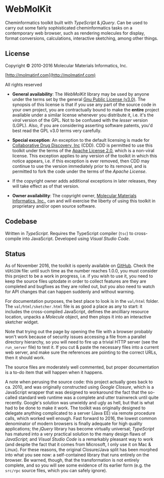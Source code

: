 # WebMolKit

Cheminformatics toolkit built with _TypeScript_ & _jQuery_. Can be used to carry out some fairly sophisticated cheminformatics tasks on a contemporary web browser, such as rendering molecules for display, format conversions, calculations, interactive sketching, among other things.

## License

Copyright &copy; 2010-2016 Molecular Materials Informatics, Inc.

[http://molmatinf.com](http://molmatinf.com)

All rights reserved

* **General availability**: The _WebMolKit_ library may be used by anyone under the terms set by the general [Gnu Public License (v3.0)](https://www.gnu.org/licenses/gpl-3.0.en.html). The synopsis of this license is that if you use any part of the source code in your own project, you are contractually bound to make the **entire** project available under a similar license whenever you distribute it, i.e. it's the _viral_ version of the GPL. Not to be confused with the _lesser_ version (LGPL). Also, if you are considering asserting software patents, you'd best read the GPL v3.0 terms very carefully.

* **Special exception**: An exception to the default licensing is made for [Collaborative Drug Discovery, Inc](http://collaborativedrug.com) (CDD). CDD is permitted to use this toolkit under the terms of the [Apache License 2.0](http://www.apache.org/licenses/LICENSE-2.0), which is a non-viral license. This exception applies to any version of the toolkit in which this notice appears, i.e. if this exception is ever removed, then CDD may continue to use the version immediately prior to its removal, and is permitted to fork the code under the terms of the _Apache License_.

* If the copyright owner adds additional exceptions in later releases, they will take effect as of that version.

* **Owner availability**: The copyright owner, [Molecular Materials Informatics, Inc.](http://molmatinf.com), can and will exercise the liberty of using this toolkit in proprietary and/or open source software.

## Codebase

Written in _TypeScript_. Requires the TypeScript compiler (`tsc`) to cross-compile into JavaScript. Developed using _Visual Studio Code_.

## Status

As of November 2016, the toolkit is openly available on [GitHub](https://github.com/aclarkxyz/web_molkit). Check the `VERSION` file: until such time as the number reaches 1.0.0, you must consider this project to be a work in progress, i.e. if you wish to use it, you need to keep the source files uptodate in order to collect features are they are completed and bugfixes as they are rolled out, but you also need to watch for API changes that can happen suddenly and without warning.

For documentation purposes, the best place to look is in the `val/html` folder. The `val/html/sketcher.html` file is as good a place as any to start: it includes the cross-compiled JavaScript, defines the ancilliary resource location, unpacks a _Molecule_ object, and then plops it into an interactive sketcher widget.

Note that trying out the page by opening the file with a browser probably won't work because of security issues accessing a file from a parallel directory hierarchy, so you will need to fire up a trivial HTTP server (see the `run_server` file) to test it. If you cut & paste the necessary files into a current web server, and make sure the references are pointing to the correct URLs, then it should work.

The source files are moderately well commented, but proper documentation is a to-do item that will happen when it happens.

A note when perusing the source code: this project actually goes back to ca. 2010, and was originally constructed using _Google Closure_, which is a JavaScript wrapper that was designed to workaround the fact that the so-called standard web runtime was a complete and utter trainwreck until quite recently. Google's solution was unwieldy and ugly as hell, but that is what had to be done to make it work. The toolkit was originally designed to delegate anything complicated to a server (Java EE) via remote procedure calls, which worked well enough. Fast forward to 2016, the lowest common denominator of modern browsers is finally adequate for high quality applications; the _jQuery_ library has become virtually universal; _TypeScript_ has matured into a very practical solution to the many design flaws of _JavaScript_; and _Visual Studio Code_ is a remarkably pleasant way to work (and despite the fact that it comes from Microsoft, I only use it on Mac & Linux). For these reasons, the original Closure/Java split has been morphed into what you see now: a self-contained library that runs entirely on the browser. Be warned, though, that the transformation is not entirely complete, and so you will see some evidence of its earlier form (e.g. the `src/rpc` source files, which you can safely ignore).